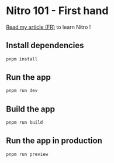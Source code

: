# Nitro 101 - First hand

[Read my article (FR)](https://esteban-soubiran.site/articles/nitro-101-premire-prise-en-main/) to learn Nitro !

## Install dependencies

```bash
pnpm install
```

## Run the app

```bash
pnpm run dev
```

## Build the app

```bash
pnpm run build
```

## Run the app in production

```bash
pnpm run preview
```
